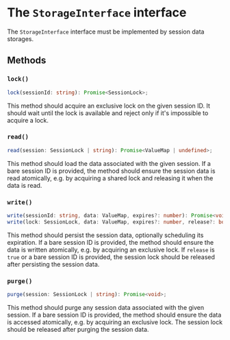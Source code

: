 # The `StorageInterface` interface

The `StorageInterface` interface must be implemented by session data storages.

## Methods

### `lock()`

```typescript
lock(sessionId: string): Promise<SessionLock>;
```

This method should acquire an exclusive lock on the given session ID.
It should wait until the lock is available and reject only if it's
impossible to acquire a lock.

### `read()`

```typescript
read(session: SessionLock | string): Promise<ValueMap | undefined>;
```

This method should load the data associated with the given session.
If a bare session ID is provided, the method should ensure the session
data is read atomically, e.g. by acquiring a shared lock and releasing
it when the data is read.

### `write()`

```typescript
write(sessionId: string, data: ValueMap, expires?: number): Promise<void>;
write(lock: SessionLock, data: ValueMap, expires?: number, release?: boolean): Promise<void>;
```

This method should persist the session data, optionally scheduling its expiration.
If a bare session ID is provided, the method should ensure the data is
written atomically, e.g. by acquiring an exclusive lock. If `release` is `true`
or a bare session ID is provided, the session lock should be released after
persisting the session data.

### `purge()`

```typescript
purge(session: SessionLock | string): Promise<void>;
```

This method should purge any session data associated with the given session.
If a bare session ID is provided, the method should ensure the data is accessed
atomically, e.g. by acquiring an exclusive lock. The session lock should be
released after purging the session data.
